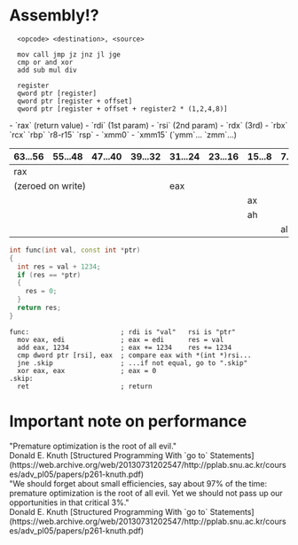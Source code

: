 # Assembly!?
<!-- .element: class="white-bg" -->


```x86asm
  <opcode> <destination>, <source>
```


```x86asm
  mov call jmp jz jnz jl jge
  cmp or and xor
  add sub mul div
```


```x86asm
  register
  qword ptr [register]
  qword ptr [register + offset]
  qword ptr [register + offset + register2 * (1,2,4,8)]
```


<div>
- `rax` (return value) 
- `rdi` (1st param) 
- `rsi` (2nd param) 
- `rdx` (3rd)
- `rbx` `rcx` `rbp` `r8-r15` `rsp`
- `xmm0` - `xmm15` (`ymm`... `zmm`...)
</div><!-- .element: class="white-bg" -->


<table id="registers" class="white-bg">
    <thead>
    <tr>
        <th>63...56</th>
        <th>55...48</th>
        <th>47...40</th>
        <th>39...32</th>
        <th>31...24</th>
        <th>23...16</th>
        <th>15...8</th>
        <th>7...0</th>
    </tr>
    </thead>
    <tbody>
    <tr>
        <td colspan="8" class="register rax">rax</td>
    </tr>
    <tr>
        <td colspan="4" class="regnote">(zeroed on write)</td>
        <td colspan="4" class="register eax">eax</td>
    </tr>
    <tr>
        <td colspan="6"></td>
        <td colspan="2" class="register ax">ax</td>
    </tr>
    <tr>
        <td colspan="6"></td>
        <td colspan="1" class="register ah">ah</td>
        <td colspan="1"></td>
    </tr>
    <tr>
        <td colspan="7"></td>
        <td colspan="1" class="register al">al</td>
    </tr>
    </tbody>
</table>


```cpp
int func(int val, const int *ptr)
{
  int res = val + 1234;
  if (res == *ptr)
  {
    res = 0;
  }
  return res;
}
``` 

```x86asm
func:                       ; rdi is "val"   rsi is "ptr"
  mov eax, edi              ; eax = edi      res = val
  add eax, 1234             ; eax += 1234    res += 1234
  cmp dword ptr [rsi], eax  ; compare eax with *(int *)rsi...
  jne .skip                 ; ...if not equal, go to ".skip"
  xor eax, eax              ; eax = 0
.skip:
  ret                       ; return
```
<!-- .element: class="fragment" -->


<!-- .slide: data-background="./images/bg/weave.jpg" -->
# Important note on performance
<!-- .element: class="white-bg" -->


<!-- .slide: data-background="./images/bg/weave.jpg" -->
<div class="white-bg">
<div>
"Premature optimization is the root of all evil." <!-- .element: class="quote" -->
</div>

<div class="attribution">
Donald E. Knuth [Structured Programming With `go to` Statements](https://web.archive.org/web/20130731202547/http://pplab.snu.ac.kr/courses/adv_pl05/papers/p261-knuth.pdf)
</div>
</div>


<!-- .slide: data-background="./images/bg/weave.jpg" -->
<div>
<div>
"We should forget about small efficiencies, say about 97% of the time: premature optimization is the root of
all evil. Yet we should not pass up our opportunities in that critical 3%."
<!-- element: class="quote" -->
</div>

<div>
Donald E. Knuth
[Structured Programming With `go to` Statements](https://web.archive.org/web/20130731202547/http://pplab.snu.ac.kr/courses/adv_pl05/papers/p261-knuth.pdf)
</div><!-- .element: class="attribution" -->
</div><!-- .element: class="white-bg" -->

